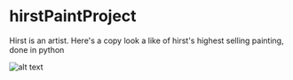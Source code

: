 # hirstPaintProject

Hirst is an artist. Here's a copy look a like of hirst's highest selling painting, done in python

![alt text](https://github.com/phamtony/hirstPaintProject/blob/master/Screen%20Shot%202021-02-25%20at%209.44.10%20PM.png?raw=true)
